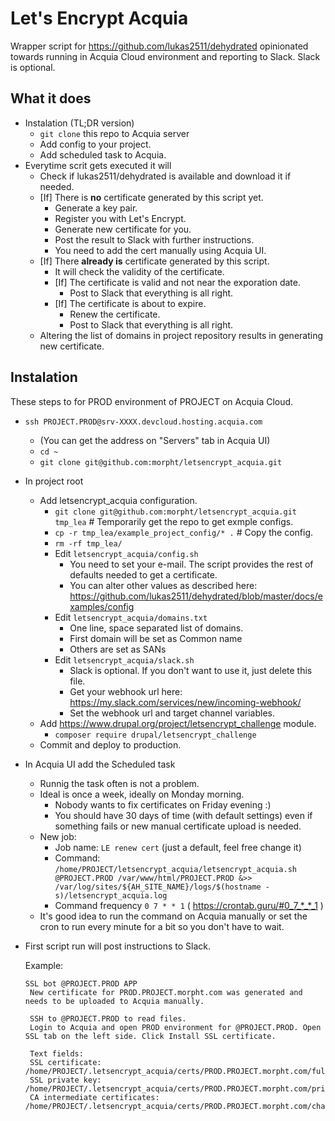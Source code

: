 # Let's Encrypt Acquia

Wrapper script for https://github.com/lukas2511/dehydrated opinionated towards running in Acquia Cloud environment and reporting to Slack. Slack is optional.

## What it does

* Instalation (TL;DR version)
  * `git clone` this repo to Acquia server
  * Add config to your project.
  * Add scheduled task to Acquia.
* Everytime scrit gets executed it will
  * Check if lukas2511/dehydrated is available and download it if needed.
  * [If] There is **no** certificate generated by this script yet.
    * Generate a key pair.
    * Register you with Let's Encrypt.
    * Generate new certificate for you.
    * Post the result to Slack with further instructions. 
    * You need to add the cert manually using Acquia UI.
  * [If] There **already is** certificate generated by this script.
    * It will check the validity of the certificate.
    * [If] The certificate is valid and not near the exporation date.
      * Post to Slack that everything is all right.
    * [If] The certificate is about to expire.
      * Renew the certificate.
      * Post to Slack that everything is all right.
  * Altering the list of domains in project repository results in generating new certificate.

## Instalation

These steps to for PROD environment of PROJECT on Acquia Cloud.

* `ssh PROJECT.PROD@srv-XXXX.devcloud.hosting.acquia.com`
  * (You can get the address on "Servers" tab in Acquia UI)
  * `cd ~`
  * `git clone git@github.com:morpht/letsencrypt_acquia.git`
* In project root
  * Add letsencrypt_acquia configuration.
    * `git clone git@github.com:morpht/letsencrypt_acquia.git tmp_lea` # Temporarily get the repo to get exmple configs.
    * `cp -r tmp_lea/example_project_config/* .` # Copy the config.
    * `rm -rf tmp_lea/`
    * Edit `letsencrypt_acquia/config.sh` 
      * You need to set your e-mail. The script provides the rest of defaults needed to get a certificate.
      * You can alter other values as described here: https://github.com/lukas2511/dehydrated/blob/master/docs/examples/config
    * Edit `letsencrypt_acquia/domains.txt`
      * One line, space separated list of domains.
      * First domain will be set as Common name
      * Others are set as SANs
    * Edit `letsencrypt_acquia/slack.sh`
      * Slack is optional. If you don't want to use it, just delete this file.
      * Get your webhook url here: https://my.slack.com/services/new/incoming-webhook/
      * Set the webhook url and target channel variables.
  * Add https://www.drupal.org/project/letsencrypt_challenge module.
    * `composer require drupal/letsencrypt_challenge`
  * Commit and deploy to production.
* In Acquia UI add the Scheduled task
  * Runnig the task often is not a problem.
  * Ideal is once a week, ideally on Monday morning.
    * Nobody wants to fix certificates on Friday evening :)
    * You should have 30 days of time (with default settings) even if something fails or new manual certificate upload is needed.
  * New job:
    * Job name: `LE renew cert` (just a default, feel free change it)
    * Command: `/home/PROJECT/letsencrypt_acquia/letsencrypt_acquia.sh @PROJECT.PROD /var/www/html/PROJECT.PROD &>> /var/log/sites/${AH_SITE_NAME}/logs/$(hostname -s)/letsencrypt_acquia.log`
    * Command frequency `0 7 * * 1` ( https://crontab.guru/#0_7_*_*_1 )
  * It's good idea to run the command on Acquia manually or set the cron to run every minute for a bit so you don't have to wait.
* First script run will post instructions to Slack.

  Example:
  ```
  SSL bot @PROJECT.PROD APP
   New certificate for PROD.PROJECT.morpht.com was generated and needs to be uploaded to Acquia manually.
   
   SSH to @PROJECT.PROD to read files.
   Login to Acquia and open PROD environment for @PROJECT.PROD. Open SSL tab on the left side. Click Install SSL certificate.
   
   Text fields:
   SSL certificate: /home/PROJECT/.letsencrypt_acquia/certs/PROD.PROJECT.morpht.com/fullchain.pem
   SSL private key: /home/PROJECT/.letsencrypt_acquia/certs/PROD.PROJECT.morpht.com/privkey.pem
   CA intermediate certificates: /home/PROJECT/.letsencrypt_acquia/certs/PROD.PROJECT.morpht.com/chain.pem
   ```
